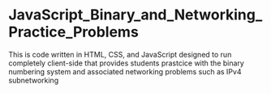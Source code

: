 JavaScript_Binary_and_Networking_Practice_Problems
==================================================

This is code written in HTML, CSS, and JavaScript designed to run completely client-side that provides students prastcice with the binary numbering system and associated networking problems such as IPv4 subnetworking
